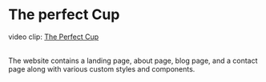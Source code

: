 # The perfect Cup

video clip: [The Perfect Cup](https://www.linkedin.com/posts/dipti-agarwal-528165219_webdev-php-mysql-activity-6849241187296034816-CYf8)

<br>
The website contains a landing page, about page, blog page, and a contact page along with various custom styles and components.

